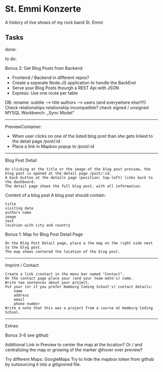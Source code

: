 # St. Emmi Konzerte
A history of live shows of my rock band St. Emmi

## Tasks
done:

to do:

Bonus 2: Get Blog Posts from Backend
- Frontend / Backend in different repos?
- Create a seperate Node.JS application to handle the BackEnd
- Serve your Blog Posts thourgh a REST Api with JSON
- Express: Use one route per table

DB:
rename: subtile --> title
authors --> users (and everywhere else!!!!)
Check relationships
relationship incompatible? check signed / unsigned
MYSQL Workbench: „Sync Model“

---
PreviewContainer:
- When user clicks on one of the listed blog post than she gets linked to the detail page /post/:id
- Place a link in Mapbox popup to /post/:id

---

Blog Post Detail

    On clicking at the title or the image of the blog post preview, the blog post is opened at the detail page /post/:id.
    A back button at the details page (position: top-left) links back to the dashboard.
    The detail page shows the full blog post, with all information.

Content of a blog post
A blog post should contain:

    title
    visiting date
    authors name
    image
    text
    location with city and country

Bonus 1: Map for Blog Post Detail Page

    On the Blog Post Detail page, place a the map on the right side next to the blog post.
    The map shows centered the location of the blog post.

---

Imprint / Contact

    Create a link /contact in the menu bar named "Contact".
    On the contact page place your (and your team mate's) name.
    Write two sentences about your project.
    Put your (or if you prefer Hamburg Coding School's) contact details:
        name
        address
        email
        phone number
    Write a note that this was a project from a course at Hamburg Coding School.

---

Extras:

Bonus 3-6 see github

Additional Link in Preview to center the map at the location?
Or / and centralizing the map or growing of the marker @hover over preview?

Try different Maps: GoogleMaps
Try to hide the mapbox token from github by outsourcing it into a gitignored file.